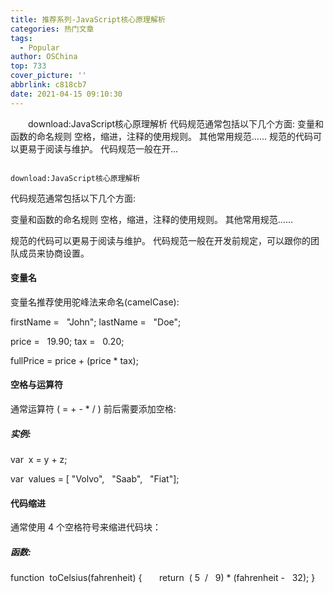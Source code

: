 ```yaml
---
title: 推荐系列-JavaScript核心原理解析
categories: 热门文章
tags:
  - Popular
author: OSChina
top: 733
cover_picture: ''
abbrlink: c818cb7
date: 2021-04-15 09:10:30
---
```


&emsp;&emsp;download:JavaScript核心原理解析 代码规范通常包括以下几个方面: 变量和函数的命名规则 空格，缩进，注释的使用规则。 其他常用规范…… 规范的代码可以更易于阅读与维护。 代码规范一般在开...
<!-- more -->

                                                                                                                                                                                        download:JavaScript核心原理解析 
代码规范通常包括以下几个方面: 
 
 变量和函数的命名规则 
 空格，缩进，注释的使用规则。 
 其他常用规范…… 
 
规范的代码可以更易于阅读与维护。 
代码规范一般在开发前规定，可以跟你的团队成员来协商设置。 
 
 
#### 变量名 
变量名推荐使用驼峰法来命名(camelCase): 
 
 
   firstName = 
    
  "John"; 
   lastName = 
    
  "Doe"; 
   
   price = 
    
  19.90; 
   tax = 
    
  0.20; 
   
   fullPrice = price + (price * tax); 
  
 
 
 
#### 空格与运算符 
通常运算符 ( = + - * / ) 前后需要添加空格: 
 
  
 ##### 实例: 
  
  var 
   x = y + z; 
   
  var 
   values = [ 
  "Volvo", 
    
  "Saab", 
    
  "Fiat"]; 
  
 
 
 
#### 代码缩进 
通常使用 4 个空格符号来缩进代码块： 
 
  
 ##### 函数: 
  
  function 
   toCelsius(fahrenheit) { 
       
    
  return 
   ( 
  5 
   / 
    
  9) * (fahrenheit - 
    
  32); 
   } 
  

                                        